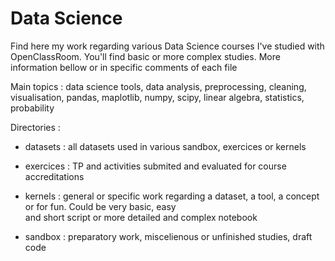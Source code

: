 
# Data Science


Find here my work regarding various Data Science courses I've studied with OpenClassRoom. You'll find basic or more complex studies. More information bellow or in specific comments of each file

Main topics : data science tools, data analysis, preprocessing, cleaning, 
visualisation, pandas, maplotlib, numpy, scipy, linear algebra, statistics, probability
 

Directories : 
* datasets : all datasets used in various sandbox, exercices or  kernels 	

* exercices : TP and activities submited and evaluated for  course accreditations 	

* kernels : general or specific work regarding  a dataset, a tool, a concept or for fun. Could be very basic, easy   
   and short script or more detailed and complex  notebook	 

 *  sandbox : preparatory work, miscelienous or unfinished studies,  draft code

